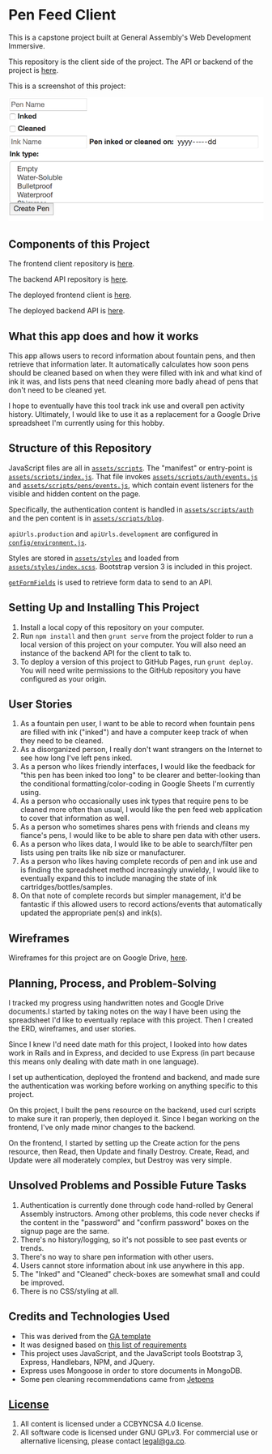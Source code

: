 # Pen Feed Client

This is a capstone project built at General Assembly's Web Development Immersive.

This repository is the client side of the project. The API or backend of the
project is [here](https://github.com/sparrowr/pen-feed-backend).

This is a screenshot of this project:

![alt text](assets/images/pen-feed-screenshot.png "A screenshot of a fountain pen information form on a website")

## Components of this Project

The frontend client repository is [here](https://github.com/sparrowr/pen-feed-client).

The backend API repository is [here](https://github.com/sparrowr/pen-feed-backend).

The deployed frontend client is [here](https://sparrowr.github.io/pen-feed-client/).

The deployed backend API is [here](https://evening-falls-18430.herokuapp.com/).

## What this app does and how it works

This app allows users to record information about fountain pens, and then retrieve
that information later. It automatically calculates how soon pens should be cleaned
based on when they were filled with ink and what kind of ink it was, and lists pens
that need cleaning more badly ahead of pens that don't need to be cleaned yet.

I hope to eventually have this tool track ink use and overall pen activity history.
Ultimately, I would like to use it as a replacement for a Google Drive spreadsheet
I'm currently using for this hobby.

## Structure of this Repository

JavaScript files are all in [`assets/scripts`](assets/scripts). The "manifest"
or entry-point is [`assets/scripts/index.js`](assets/scripts/index.js). That
file invokes [`assets/scripts/auth/events.js`](assets/scripts/auth/events.js) and [`assets/scripts/pens/events.js`](assets/scripts/pens/events.js),
which contain event listeners for the visible and hidden content on the page.

Specifically, the authentication content is handled in [`assets/scripts/auth`](assets/scripts/auth) and the pen content is in [`assets/scripts/blog`](assets/scripts/pens).

`apiUrls.production` and `apiUrls.development` are configured in
[`config/environment.js`](config/environment.js).

Styles are stored in [`assets/styles`](assets/styles) and loaded
from [`assets/styles/index.scss`](assets/styles/index.scss). Bootstrap version 3 is
included in this project.

[`getFormFields`](get-form-fields.md) is used to retrieve form data to send to an
API.

## Setting Up and Installing This Project

1. Install a local copy of this repository on your computer. 
1. Run `npm install` and then `grunt serve` from the project folder to run a local version of this project on your computer. You will also need an instance of the backend API for the client to talk to.
1. To deploy a version of this project to GitHub Pages, run `grunt deploy`. You will need write permissions to the GitHub repository you have configured as your origin.

## User Stories

1. As a fountain pen user, I want to be able to record when fountain pens are filled with ink ("inked") and have a computer keep track of when they need to be cleaned.
2. As a disorganized person, I really don't want strangers on the Internet to see how long I've left pens inked.
3. As a person who likes friendly interfaces, I would like the feedback for "this pen has been inked too long" to be clearer and better-looking than the conditional formatting/color-coding in Google Sheets I'm currently using.
4. As a person who occasionally uses ink types that require pens to be cleaned more often than usual, I would like the pen feed web application to cover that information as well.
5. As a person who sometimes shares pens with friends and cleans my fiance's pens, I would like to be able to share pen data with other users.
6. As a person who likes data, I would like to be able to search/filter pen lists using pen traits like nib size or manufacturer.
7. As a person who likes having complete records of pen and ink use and is finding the spreadsheet method increasingly unwieldy, I would like to eventually expand this to include managing the state of ink cartridges/bottles/samples.
8. On that note of complete records but simpler management, it'd be fantastic if this allowed users to record actions/events that automatically updated the appropriate pen(s) and ink(s).

## Wireframes

Wireframes for this project are on Google Drive, [here](https://docs.google.com/drawings/d/1ZsJyUSZJPNzLcXiPQwZQSqHwPPiN38OCmamodHdNRYU/edit?usp=sharing ).

## Planning, Process, and Problem-Solving

I tracked my progress using handwritten notes and Google Drive documents.I started
by taking notes on the way I have been using the spreadsheet I'd like to eventually
replace with this project. Then I created the ERD, wireframes, and user stories.

Since I knew I'd need date math for this project, I looked into how dates work
in Rails and in Express, and decided to use Express (in part because this means only
dealing with date math in one language).

I set up authentication, deployed the frontend and backend, and made sure the
authentication was working before working on anything specific to this project.

On this project, I built the pens resource on the backend, used curl scripts to make
sure it ran properly, then deployed it. Since I began working on the frontend, I've
only made minor changes to the backend.

On the frontend, I started by setting up the Create action for the pens resource,
then Read, then Update and finally Destroy. Create, Read, and Update were all
moderately complex, but Destroy was very simple.

## Unsolved Problems and Possible Future Tasks

1. Authentication is currently done through code hand-rolled by General Assembly instructors. Among other problems, this code never checks if the content in the "password" and "confirm password" boxes on the signup page are the same.
1. There's no history/logging, so it's not possible to see past events or trends.
1. There's no way to share pen information with other users.
1. Users cannot store information about ink use anywhere in this app.
1. The "Inked" and "Cleaned" check-boxes are somewhat small and could be improved.
1. There is no CSS/styling at all.

## Credits and Technologies Used

- This was derived from the [GA template](https://git.generalassemb.ly/ga-wdi-boston/browser-template)
- It was designed based on [this list of requirements](https://git.generalassemb.ly/ga-wdi-boston/capstone-project/blob/master/requirements.md)
- This project uses JavaScript, and the JavaScript tools Bootstrap 3, Express, Handlebars, NPM, and JQuery.
- Express uses Mongoose in order to store documents in MongoDB.
- Some pen cleaning recommendations came from [Jetpens](https://www.jetpens.com)

## [License](LICENSE)

1. All content is licensed under a CC­BY­NC­SA 4.0 license.
1. All software code is licensed under GNU GPLv3. For commercial use or
    alternative licensing, please contact legal@ga.co.
